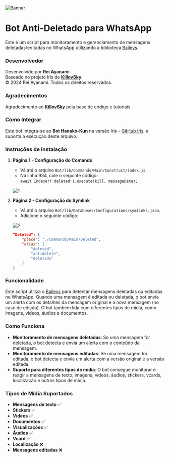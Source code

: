 ![Banner](https://i.ibb.co/1bD6P3f/image.jpg)

# Bot Anti-Deletado para WhatsApp

Este é um script para monitoramento e gerenciamento de mensagens deletadas/editadas no WhatsApp utilizando a biblioteca [Baileys](https://github.com/WhiskeySockets/Baileys).

### Desenvolvedor
Desenvolvido por **Rei Ayanami**  
Baseado no projeto Iris de **[KillovSky](https://github.com/KillovSky)**.  
© 2024 Rei Ayanami. Todos os direitos reservados.

### Agradecimentos
Agradecimento ao **[KillovSky](https://github.com/KillovSky)** pela base de código e tutoriais.

### Como Integrar
Este bot integra-se ao **Bot Hanako-Kun** na versão Iris - [GitHub Iris](https://github.com/KillovSky/iris), e suporta a execução deste arquivo.

### Instruções de Instalação

1. **Página 1 - Configuração do Comando**
   - Vá até o arquivo `Bot/lib/Commands/Main/Construct/index.js`.
   - Na linha 934, cole o seguinte código:  
     `await Indexer('deleted').execute(kill, messageData);`
   
   ![1](https://i.ibb.co/cc46vd9/Captura-de-tela-2024-11-20-015953.png)

2. **Página 2 - Configuração do Symlink**
   - Vá até o arquivo `Bot/lib/Databases/Configurations/symlinks.json`.
   - Adicione o seguinte código:
   
   ![2](https://i.ibb.co/jrthttS/Captura-de-tela-2024-11-20-020427.png)
   
     ```json
     "Deleted": {
         "place": "./Commands/Main/Deleted",
         "alias": [
             "deleted",
             "antidelete",
             "deletado"
         ]
     }
     ```

### Funcionalidade

Este script utiliza o [Baileys](https://github.com/WhiskeySockets/Baileys) para detectar mensagens deletadas ou editadas no WhatsApp. Quando uma mensagem é editada ou deletada, o bot envia um alerta com os detalhes da mensagem original e a nova mensagem (no caso de edição). O bot também lida com diferentes tipos de mídia, como imagens, vídeos, áudios e documentos.

### Como Funciona

- **Monitoramento de mensagens deletadas**: Se uma mensagem for deletada, o bot detecta e envia um alerta com o conteúdo da mensagem.
- **Monitoramento de mensagens editadas**: Se uma mensagem for editada, o bot detecta e envia um alerta com a versão original e a versão editada.
- **Suporte para diferentes tipos de mídia**: O bot consegue monitorar e reagir a mensagens de texto, imagens, vídeos, áudios, stickers, vcards, localização e outros tipos de mídia.

### Tipos de Mídia Suportados

- **Mensagens de texto** ✅
- **Stickers** ✅
- **Vídeos** ✅
- **Documentos** ✅
- **Visualizações** ✅
- **Áudios** ✅
- **Vcard** ✅
- **Localização** ❌
- **Mensagens editadas** ❌
